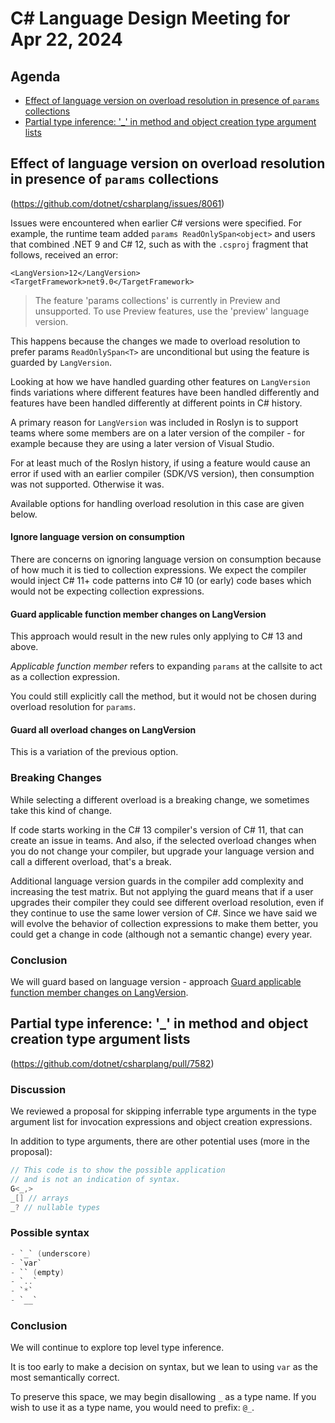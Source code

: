 # C# Language Design Meeting for Apr 22, 2024

## Agenda

- [Effect of language version on overload resolution in presence of `params` collections](#effect-of-language-version-on-overload-resolution-in-presence-of-params-collections)
- [Partial type inference: '_' in method and object creation type argument lists](#partial-type-inference-_-in-method-and-object-creation-type-argument-lists)

## Effect of language version on overload resolution in presence of `params` collections

(https://github.com/dotnet/csharplang/issues/8061)

Issues were encountered when earlier C# versions were specified.  For example, the runtime team added `params ReadOnlySpan<object>` and users that combined .NET 9 and C# 12, such as with the `.csproj` fragment that follows, received an error:

```dotnetcli
<LangVersion>12</LangVersion>
<TargetFramework>net9.0</TargetFramework>
```

> The feature 'params collections' is currently in Preview and unsupported. To use Preview features, use the 'preview' language version.

This happens because the changes we made to overload resolution to prefer params `ReadOnlySpan<T>` are unconditional but using the feature is guarded by `LangVersion`.

Looking at how we have handled guarding other features on `LangVersion` finds variations where different features have been handled differently and features have been handled differently at different points in C# history.

A primary reason for `LangVersion` was included in Roslyn is to support teams where some members are on a later version of the compiler - for example because they are using a later version of Visual Studio. 

For at least much of the Roslyn history, if using a feature would cause an error if used with an earlier compiler (SDK/VS version), then consumption was not supported. Otherwise it was.

Available options for handling overload resolution in this case are given below.

#### Ignore language version on consumption

There are concerns on ignoring language version on consumption because of how much it is tied to collection expressions. We expect the compiler would inject C# 11+ code patterns into C# 10 (or early) code bases which would not be expecting collection expressions.

#### Guard applicable function member changes on LangVersion

This approach would result in the new rules only applying to C# 13 and above.

_Applicable function member_ refers to expanding `params` at the callsite to act as a collection expression.

You could still explicitly call the method, but it would not be chosen during overload resolution for `params`.

#### Guard all overload changes on LangVersion

This is a variation of the previous option.

### Breaking Changes

While selecting a different overload is a breaking change,  we sometimes take this kind of change.

If code starts working in the C# 13 compiler's version of C# 11, that can create an issue in teams. And also, if the selected overload changes when you do not change your compiler, but upgrade your language version and call a different overload, that's a break.

Additional language version guards in the compiler add complexity and increasing the test matrix. But not applying the guard means that if a user upgrades their compiler they could see different overload resolution, even if they continue to use the same lower version of C#. Since we have said we will evolve the behavior of collection expressions to make them better, you could get a change in code (although not a semantic change) every year.

### Conclusion

We will guard based on language version - approach [Guard applicable function member changes on LangVersion](#guard-applicable-function-member-changes-on-langversion).

## Partial type inference: '_' in method and object creation type argument lists

(https://github.com/dotnet/csharplang/pull/7582)

### Discussion

We reviewed a proposal for skipping inferrable type arguments in the type argument list for invocation expressions and object creation expressions.
 
In addition to type arguments, there are other potential uses (more in the proposal):

```csharp
// This code is to show the possible application
// and is not an indication of syntax.
G<_,>
_[] // arrays
_? // nullable types
```

### Possible syntax

```csharp
- `_` (underscore)
- `var`
- `` (empty)
- `..`
- `*`
- `__`
```

### Conclusion

We will continue to explore top level type inference.

It is too early to make a decision on syntax, but we lean to using `var` as the most semantically correct.

To preserve this space, we may begin disallowing `_` as a type name. If you wish to use it as a type name, you would need to prefix: `@_`.
